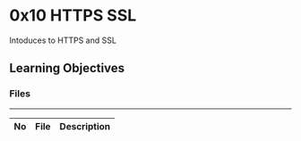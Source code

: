 # 0x10 HTTPS SSL

Intoduces to HTTPS and SSL

## Learning Objectives

### Files

---
No | File | Description
---|---|---
